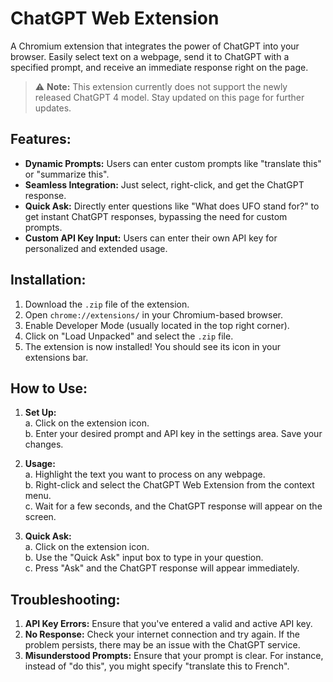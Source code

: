 # **ChatGPT Web Extension**

A Chromium extension that integrates the power of ChatGPT into your browser. Easily select text on a webpage, send it to ChatGPT with a specified prompt, and receive an immediate response right on the page.

> :warning: **Note:** This extension currently does not support the newly released ChatGPT 4 model. Stay updated on this page for further updates.

## **Features:**

- **Dynamic Prompts:** Users can enter custom prompts like "translate this" or "summarize this".
- **Seamless Integration:** Just select, right-click, and get the ChatGPT response.
- **Quick Ask:** Directly enter questions like "What does UFO stand for?" to get instant ChatGPT responses, bypassing the need for custom prompts.
- **Custom API Key Input:** Users can enter their own API key for personalized and extended usage.

## **Installation:**

1. Download the `.zip` file of the extension.
2. Open `chrome://extensions/` in your Chromium-based browser.
3. Enable Developer Mode (usually located in the top right corner).
4. Click on "Load Unpacked" and select the `.zip` file.
5. The extension is now installed! You should see its icon in your extensions bar.

## **How to Use:**

1. **Set Up:**  
   a. Click on the extension icon.  
   b. Enter your desired prompt and API key in the settings area. Save your changes.

2. **Usage:**  
   a. Highlight the text you want to process on any webpage.  
   b. Right-click and select the ChatGPT Web Extension from the context menu.  
   c. Wait for a few seconds, and the ChatGPT response will appear on the screen.

3. **Quick Ask:**  
   a. Click on the extension icon.  
   b. Use the "Quick Ask" input box to type in your question.  
   c. Press "Ask" and the ChatGPT response will appear immediately.

## **Troubleshooting:**

1. **API Key Errors:** Ensure that you've entered a valid and active API key.
2. **No Response:** Check your internet connection and try again. If the problem persists, there may be an issue with the ChatGPT service.
3. **Misunderstood Prompts:** Ensure that your prompt is clear. For instance, instead of "do this", you might specify "translate this to French".

